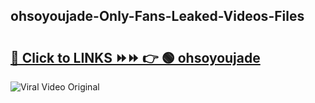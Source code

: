 
 ## ohsoyoujade-Only-Fans-Leaked-Videos-Files

# <h2><a href="https://mediaupload.pro?ohsoyoujade">🔗 Click to LINKS ⏩⏩ 👉 🟢 ohsoyoujade </a></h2>

<a href="https://mediaupload.pro?ohsoyoujade" rel="nofollow" data-target="animated-image.originalLink"><img src="https://i.ibb.co.com/xMMVF88/686577567.gif" alt="Viral Video Original" style="max-width: 100%; display: inline-block;" data-target="animated-image.originalImage"></a>